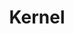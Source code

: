 ---
image: /assets/images/projects/kernel.png
title: Kernel
project_url: https://www.kernel.org/category/about.html
---